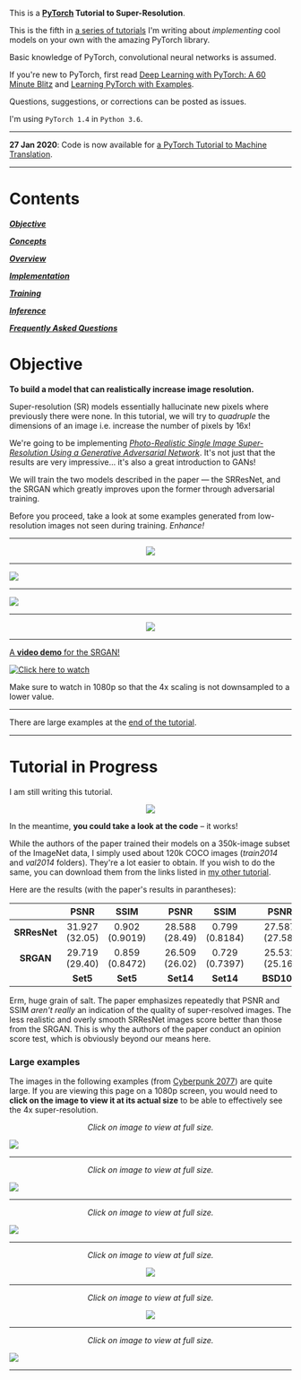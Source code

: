 This is a **[PyTorch](https://pytorch.org) Tutorial to Super-Resolution**.

This is the fifth in [a series of tutorials](https://github.com/sgrvinod/Deep-Tutorials-for-PyTorch) I'm writing about _implementing_ cool models on your own with the amazing PyTorch library.

Basic knowledge of PyTorch, convolutional neural networks is assumed.

If you're new to PyTorch, first read [Deep Learning with PyTorch: A 60 Minute Blitz](https://pytorch.org/tutorials/beginner/deep_learning_60min_blitz.html) and [Learning PyTorch with Examples](https://pytorch.org/tutorials/beginner/pytorch_with_examples.html).

Questions, suggestions, or corrections can be posted as issues.

I'm using `PyTorch 1.4` in `Python 3.6`.

---

**27 Jan 2020**: Code is now available for [a PyTorch Tutorial to Machine Translation](https://github.com/sgrvinod/a-PyTorch-Tutorial-to-Machine-Translation).

---

# Contents

[***Objective***](https://github.com/sgrvinod/a-PyTorch-Tutorial-to-Super-Resolution#objective)

[***Concepts***](https://github.com/sgrvinod/a-PyTorch-Tutorial-to-Super-Resolution#tutorial-in-progress)

[***Overview***](https://github.com/sgrvinod/a-PyTorch-Tutorial-to-Super-Resolution#tutorial-in-progress)

[***Implementation***](https://github.com/sgrvinod/a-PyTorch-Tutorial-to-Super-Resolution#tutorial-in-progress)

[***Training***](https://github.com/sgrvinod/a-PyTorch-Tutorial-to-Super-Resolution#tutorial-in-progress)

[***Inference***](https://github.com/sgrvinod/a-PyTorch-Tutorial-to-Super-Resolution#tutorial-in-progress)

[***Frequently Asked Questions***](https://github.com/sgrvinod/a-PyTorch-Tutorial-to-Super-Resolution#tutorial-in-progress)

# Objective

**To build a model that can realistically increase image resolution.**

Super-resolution (SR) models essentially hallucinate new pixels where previously there were none. In this tutorial, we will try to _quadruple_ the dimensions of an image i.e. increase the number of pixels by 16x!

We're going to be implementing [_Photo-Realistic Single Image Super-Resolution Using a Generative Adversarial Network_](https://arxiv.org/abs/1609.04802). It's not just that the results are very impressive... it's also a great introduction to GANs!

We will train the two models described in the paper — the SRResNet, and the SRGAN which greatly improves upon the former through adversarial training.  

Before you proceed, take a look at some examples generated from low-resolution images not seen during training. _Enhance!_

---

<p align="center">
<img src="./img/earth.png">
</p>

---

![](./img/baboon.png)

---

![](./img/flowers.png)

---

<p align="center">
<img src="./img/man.png">
</p>

---
[A **video demo** for the SRGAN!](https://youtu.be/sUhbIdSd6dc)



[![Click here to watch](https://img.youtube.com/vi/sUhbIdSd6dc/maxresdefault.jpg)](https://youtu.be/sUhbIdSd6dc)

Make sure to watch in 1080p so that the 4x scaling is not downsampled to a lower value.

---

There are large examples at the [end of the tutorial](https://github.com/sgrvinod/a-PyTorch-Tutorial-to-Super-Resolution#some-more-examples).

---

# Tutorial in Progress

I am still writing this tutorial.

<p align="center">
<img src="./img/incomplete.jpg">
</p>

In the meantime, **you could take a look at the code** – it works!


While the authors of the paper trained their models on a 350k-image subset of the ImageNet data, I simply used about 120k COCO images (_train2014_ and _val2014_ folders). They're a lot easier to obtain. If you wish to do the same, you can download them from the links listed in [my other tutorial](https://github.com/sgrvinod/a-PyTorch-Tutorial-to-Image-Captioning#dataset).

Here are the results (with the paper's results in parantheses):

||PSNR|SSIM||PSNR|SSIM||PSNR|SSIM|
|:---:|:---:|:---:|:---:|:---:|:---:|:---:|:---:|:---:|
|**SRResNet**|31.927 (32.05)|0.902 (0.9019)||28.588 (28.49)|0.799 (0.8184)||27.587 (27.58)|0.756 (0.7620)|
|**SRGAN**|29.719 (29.40)|0.859 (0.8472)||26.509 (26.02)|0.729 (0.7397)||25.531 (25.16)|0.678 (0.6688)|
||**Set5**|**Set5**||**Set14**|**Set14**||**BSD100**|**BSD100**|

Erm, huge grain of salt. The paper emphasizes repeatedly that PSNR and SSIM _aren't really_ an indication of the quality of super-resolved images. The less realistic and overly smooth SRResNet images score better than those from the SRGAN. This is why the authors of the paper conduct an opinion score test, which is obviously beyond our means here.

### Large examples

The images in the following examples (from [Cyberpunk 2077](https://www.cyberpunk.net/in/en/)) are quite large. If you are viewing this page on a 1080p screen, you would need to **click on the image to view it at its actual size** to be able to effectively see the 4x super-resolution.


<p align="center">
  <i>Click on image to view at full size.</i>
</p>

![](./img/cyberpunk1.png)

---

<p align="center">
  <i>Click on image to view at full size.</i>
</p>

![](./img/cyberpunk7.png)

---

<p align="center">
  <i>Click on image to view at full size.</i>
</p>

![](./img/cyberpunk6.png)

---

<p align="center">
  <i>Click on image to view at full size.</i>
</p>

<p align="center">
<img src="./img/cyberpunk4.png">
</p>

---

<p align="center">
  <i>Click on image to view at full size.</i>
</p>

<p align="center">
<img src="./img/cyberpunk9.png">
</p>

---

<p align="center">
  <i>Click on image to view at full size.</i>
</p>

![](./img/cyberpunk8.png)

---
